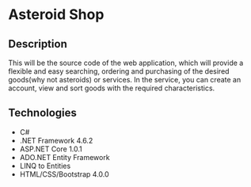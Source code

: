 # Asteroid Shop

## Description

This will be the source code of the web application, which will provide a flexible and easy searching, ordering and purchasing of the desired goods(why not asteroids) or services. 
In the service, you can create an account, view and sort goods with the required characteristics.

## Technologies

* C#
* .NET Framework 4.6.2
* ASP.NET Core 1.0.1
* ADO.NET Entity Framework
* LINQ to Entities
* HTML/CSS/Bootstrap 4.0.0
